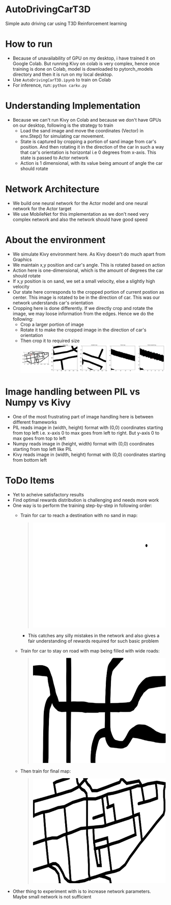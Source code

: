 #  AutoDrivingCarT3D
Simple auto driving car using T3D Reinforcement learning

# How to run
* Because of unavailability of GPU on my desktop, i have trained it on Google Colab. But running Kivy on colab is very complex, hence once training is done on Colab, model is downloaded to pytorch_models directory and then it is run on my local desktop.
* Use `AutoDrivingCarT3D.ipynb` to train on Colab
* For inference, run: `python carkv.py`

# Understanding Implementation
* Because we can't run Kivy on Colab and because we don't have GPUs on our desktop, following is the strategy to train
  * Load the sand image and move the coordinates (Vector) in env.Step() for simulating car movement.
  * State is captured by cropping a portion of sand image from car's position. And then rotating it in the direction of the car in such a way that car's orientation is horizontal i.e 0 degrees from x-axis. This state is passed to Actor network
  * Action is 1 dimensional, with its value being amount of angle the car should rotate

# Network Architecture
* We build one neural network for the Actor model and one neural network for the Actor target
* We use MobileNet for this implementation as we don't need very complex network and also the network should have good speed

# About the environment
* We simulate Kivy environment here. As Kivy doesn't do much apart from Graphics
* We maintain x,y position and car's angle. This is rotated based on action
* Action here is one-dimensional, which is the amount of degrees the car should rotate
* If x,y position is on sand, we set a small velocity, else a slightly high velocity
* Our state here corresponds to the cropped portion of current postion as center. This image is rotated to be in the direction of car. This was our network understands car's orientation
* Cropping here is done differently. If we directly crop and rotate the image, we may loose information from the edges. Hence we do the following:
  * Crop a larger portion of image
  * Rotate it to make the cropped image in the direction of car's orientation
  * Then crop it to required size
  ![ImageCropProccess](images/imagecropping.png)

# Image handling between PIL vs Numpy vs Kivy
* One of the most frustrating part of image handling here is between different frameworks
* PIL reads image in (width, height) format with (0,0) coordinates starting from top left i.e. x-axis 0 to max goes from left to right. But y-axis 0 to max goes from top to left
* Numpy reads image in (height, width) format with (0,0) coordinates starting from top left like PIL
* Kivy reads image in (width, height) format with (0,0) coordinates starting from bottom left

# ToDo Items
* Yet to acheive satisfactory results
* Find optimal rewards distribution is challenging and needs more work
* One way is to perform the training step-by-step in following order:
  * Train for car to reach a destination with no sand in map:
    ><img src="images/trainmap1.png" height="330" width="735">
    
    * This catches any silly mistakes in the network and also gives a fair understanding of rewards required for such basic problem
    
  * Train for car to stay on road with map being filled with wide roads:
    
    ><img src="images/trainmap2.png" height="330" width="735">
    
  * Then train for final map:
    
    ><img src="images/MASK1.png" height="330" width="735">
* Other thing to experiment with is to increase network parameters. Maybe small network is not sufficient
